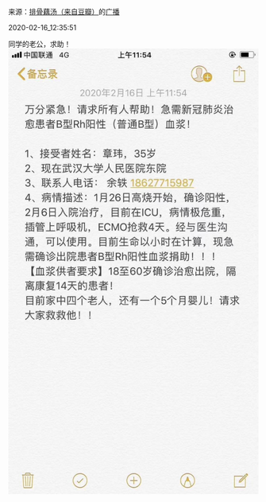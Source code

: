 来源：[排骨藕汤（来自豆瓣）](https://www.douban.com/people/62741402/)的[广播](https://www.douban.com/people/62741402/status/2814507402/)


2020-02-16_12:35:51


同学的老公，求助！
![](./pic/2020-02-16_12:35:51-排骨藕汤的广播1.jpg)  

